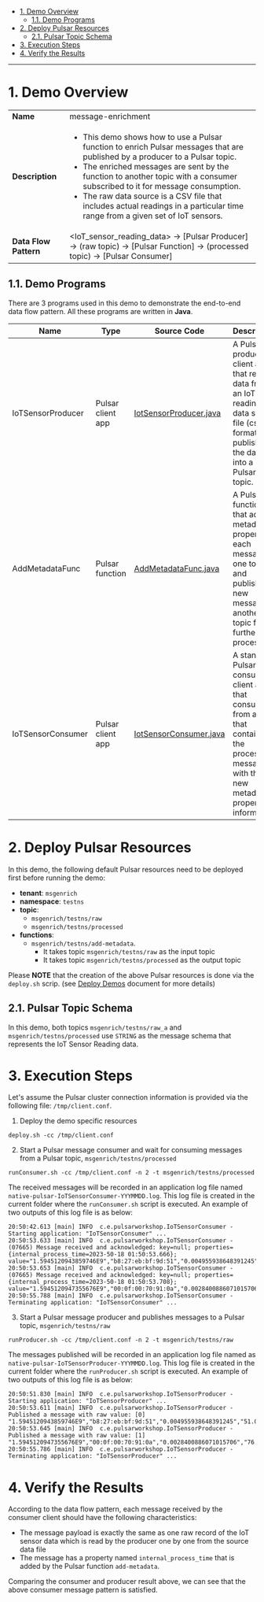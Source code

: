 - [1. Demo Overview](#1-demo-overview)
  - [1.1. Demo Programs](#11-demo-programs)
- [2. Deploy Pulsar Resources](#2-deploy-pulsar-resources)
  - [2.1. Pulsar Topic Schema](#21-pulsar-topic-schema)
- [3. Execution Steps](#3-execution-steps)
- [4. Verify the Results](#4-verify-the-results)

---

# 1. Demo Overview

| | |
| - | - |
| **Name** | message-enrichment |
| **Description** | <ul><li>This demo shows how to use a Pulsar function to enrich Pulsar messages that are published by a producer to a Pulsar topic.</li> <li>The enriched messages are sent by the function to another topic with a consumer subscribed to it for message consumption.</li> <li>The raw data source is a CSV file that includes actual readings in a particular time range from a given set of IoT sensors.</li></ul> |
| **Data Flow Pattern** | <IoT_sensor_reading_data> -> [Pulsar Producer] -> (raw topic) -> [Pulsar Function] -> (processed topic) -> [Pulsar Consumer] |

## 1.1. Demo Programs

There are 3 programs used in this demo to demonstrate the end-to-end data flow pattern. All these programs are written in **Java**. 

| Name | Type | Source Code | Description |
| ---- | ---- | ----------- | ----------- |
| IoTSensorProducer | Pulsar client app | [IotSensorProducer.java](./client-app/src/main/java/com/example/pulsarworkshop/IoTSensorProducer.java) | A Pulsar producer client app that reads data from an IoT reading data source file (csv format) and publishes the data into a Pulsar topic. |
| AddMetadataFunc | Pulsar function | [AddMetadataFunc.java](./function/src/main/java/com/example/pulsarworkshop/AddMetadataFunc.java) | A Pulsar function that adds a metadata property to each message of one topic and publishes a new message to another topic for further processing. |
| IoTSensorConsumer | Pulsar client app | [IotSensorConsumer.java](./client-app/src/main/java/com/example/pulsarworkshop/IoTSensorConsumer.java) | A standard Pulsar consumer client app that consumes from a topic that contains the processed messages with the new metadata property information. |

# 2. Deploy Pulsar Resources

In this demo, the following default Pulsar resources need to be deployed first before running the demo:

* **tenant**: `msgenrich`
* **namespace**: `testns`
* **topic**:
   * `msgenrich/testns/raw`
   * `msgenrich/testns/processed`
* **functions**:
  * `msgenrich/testns/add-metadata`.
     * It takes topic `msgenrich/testns/raw` as the input topic
     * It takes topic `msgenrich/testns/processed` as the output topic

Please **NOTE** that the creation of the above Pulsar resources is done via the `deploy.sh` scrip. (see [Deploy Demos](../../../Deploy.Demos.md) document for more details)

## 2.1. Pulsar Topic Schema

In this demo, both topics `msgenrich/testns/raw_a` and `msgenrich/testns/processed` use `STRING` as the message schema that represents the IoT Sensor Reading data.

# 3. Execution Steps

Let's assume the Pulsar cluster connection information is provided via the following file: `/tmp/client.conf`.

1. Deploy the demo specific resources
```
deploy.sh -cc /tmp/client.conf
```

2. Start a Pulsar message consumer and wait for consuming messages from a Pulsar topic, `msgenrich/testns/processed`
```
runConsumer.sh -cc /tmp/client.conf -n 2 -t msgenrich/testns/processed
```

The received messages will be recorded in an application log file named `native-pulsar-IoTSensorConsumer-YYYMMDD.log`. This log file is created in the current folder where the `runConsumer.sh` script is executed. An example of two outputs of this log file is as below: 

```
20:50:42.613 [main] INFO  c.e.pulsarworkshop.IoTSensorConsumer - Starting application: "IoTSensorConsumer" ...
20:50:53.633 [main] INFO  c.e.pulsarworkshop.IoTSensorConsumer - (07665) Message received and acknowledged: key=null; properties={internal_process_time=2023-50-18 01:50:53.666}; value="1.5945120943859746E9","b8:27:eb:bf:9d:51","0.004955938648391245","51.0","false","0.00765082227055719","false","0.02041127012241292","22.7"
20:50:53.653 [main] INFO  c.e.pulsarworkshop.IoTSensorConsumer - (07665) Message received and acknowledged: key=null; properties={internal_process_time=2023-50-18 01:50:53.708}; value="1.5945120947355676E9","00:0f:00:70:91:0a","0.0028400886071015706","76.0","false","0.005114383400977071","false","0.013274836704851536","19.700000762939453"
20:50:55.788 [main] INFO  c.e.pulsarworkshop.IoTSensorConsumer - Terminating application: "IoTSensorConsumer" ...
```

3. Start a Pulsar message producer and publishes messages to a Pulsar topic, `msgenrich/testns/raw`
```
runProducer.sh -cc /tmp/client.conf -n 2 -t msgenrich/testns/raw
```

The messages published will be recorded in an application log file named as `native-pulsar-IoTSensorProducer-YYYMMDD.log`. This log file is created in the current folder where the `runProducer.sh` script is executed. An example of two outputs of this log file is as below: 

```
20:50:51.830 [main] INFO  c.e.pulsarworkshop.IoTSensorProducer - Starting application: "IoTSensorProducer" ...
20:50:53.611 [main] INFO  c.e.pulsarworkshop.IoTSensorProducer - Published a message with raw value: [0] "1.5945120943859746E9","b8:27:eb:bf:9d:51","0.004955938648391245","51.0","false","0.00765082227055719","false","0.02041127012241292","22.7"
20:50:53.645 [main] INFO  c.e.pulsarworkshop.IoTSensorProducer - Published a message with raw value: [1] "1.5945120947355676E9","00:0f:00:70:91:0a","0.0028400886071015706","76.0","false","0.005114383400977071","false","0.013274836704851536","19.700000762939453"
20:50:55.786 [main] INFO  c.e.pulsarworkshop.IoTSensorProducer - Terminating application: "IoTSensorProducer" ...
```

# 4. Verify the Results

According to the data flow pattern, each message received by the consumer client should have the following characteristics:
* The message payload is exactly the same as one raw record of the IoT sensor data which is read by the producer one by one from the source data file
* The message has a property named `internal_process_time` that is added by the Pulsar function `add-metadata`.

Comparing the consumer and producer result above, we can see that the above consumer message pattern is satisfied.